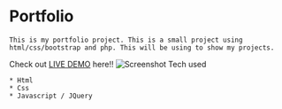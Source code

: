 # Portfolio
```
This is my portfolio project. This is a small project using html/css/bootstrap and php. This will be using to show my projects.
```
Check out [LIVE DEMO](https://myportfolio.jlflowers3.repl.co) here!!
![Screenshot](https://user-images.githubusercontent.com/43386821/187753552-9480c34b-c2a7-4632-a89b-8cc13171467f.png)
Tech used
```
* Html
* Css
* Javascript / JQuery
```
